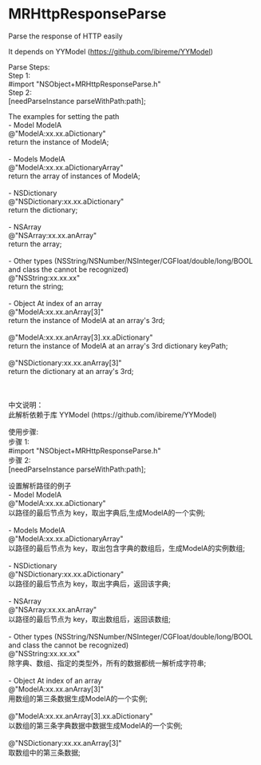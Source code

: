 # MRHttpResponseParse
Parse the response of HTTP easily


It depends on YYModel (https://github.com/ibireme/YYModel)
 
  Parse Steps:<br/>
   Step 1:<br/>
    #import "NSObject+MRHttpResponseParse.h"<br/>
   Step 2:<br/>
    [needParseInstance parseWithPath:path];<br/>
 
  The examples for setting the path<br/>
    - Model     ModelA<br/> 
       @"ModelA:xx.xx.aDictionary"        <br/>  return the instance of ModelA;<br/>
       <br/>
    - Models    ModelA<br/>
       @"ModelA:xx.xx.aDictionaryArray"   <br/>  return the array of instances of ModelA;<br/><br/>
    - NSDictionary<br/>
       @"NSDictionary:xx.xx.aDictionary"  <br/>  return the dictionary;<br/><br/>
    - NSArray<br/>
       @"NSArray:xx.xx.anArray"           <br/>  return the array;<br/><br/>
    - Other types  (NSString/NSNumber/NSInteger/CGFloat/double/long/BOOL and class the cannot be recognized)<br/>
       @"NSString:xx.xx.xx"               <br/>  return the string;<br/><br/>
    - Object At index of an array<br/>
       @"ModelA:xx.xx.anArray[3]"         <br/>  return the instance of ModelA at an array's 3rd;<br/><br/>
       @"ModelA:xx.xx.anArray[3].xx.aDictionary" <br/>  return the instance of ModelA at an array's 3rd dictionary keyPath;<br/><br/>
       @"NSDictionary:xx.xx.anArray[3]"   <br/>  return the dictionary at an array's 3rd;<br/><br/>

<br/>
中文说明：<br/>
此解析依赖于库 YYModel (https://github.com/ibireme/YYModel)
 
使用步骤:<br/>
   步骤 1:<br/>
    #import "NSObject+MRHttpResponseParse.h"<br/>
   步骤 2:<br/>
    [needParseInstance parseWithPath:path];<br/>
 
 设置解析路径的例子<br/>
    - Model     ModelA<br/> 
       @"ModelA:xx.xx.aDictionary"        <br/>  以路径的最后节点为 key，取出字典后,生成ModelA的一个实例;<br/><br/>
    - Models    ModelA<br/>
       @"ModelA:xx.xx.aDictionaryArray"   <br/>  以路径的最后节点为 key，取出包含字典的数组后，生成ModelA的实例数组;<br/><br/>
    - NSDictionary<br/>
       @"NSDictionary:xx.xx.aDictionary"  <br/>  以路径的最后节点为 key，取出字典后，返回该字典;<br/><br/>
    - NSArray<br/>
       @"NSArray:xx.xx.anArray"           <br/>  以路径的最后节点为 key，取出数组后，返回该数组;<br/><br/>
    - Other types  (NSString/NSNumber/NSInteger/CGFloat/double/long/BOOL and class the cannot be recognized)<br/>
       @"NSString:xx.xx.xx"               <br/>  除字典、数组、指定的类型外，所有的数据都统一解析成字符串;<br/><br/>
    - Object At index of an array<br/>
       @"ModelA:xx.xx.anArray[3]"         <br/>  用数组的第三条数据生成ModelA的一个实例;<br/><br/>
       @"ModelA:xx.xx.anArray[3].xx.aDictionary" <br/>  以数组的第三条字典数据中数据生成ModelA的一个实例;<br/><br/>
       @"NSDictionary:xx.xx.anArray[3]"   <br/>  取数组中的第三条数据;<br/><br/>
